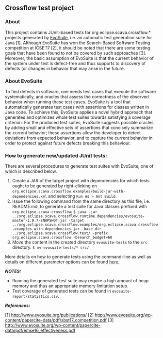 ## Crossflow test project

### About

This project contains JUnit-based tests for org.eclipse.scava.crossflow.* projects generated by [EvoSuite](http://www.evosuite.org), i.e. an automatic test generation suite for Java [1]. Although EvoSuite has won the Search-Based Software Testing competition at ICSE'17 [2], it should be noted that there are some testing goals that have been found to not be covered by such approaches [3]. Moreover, the basic assumption of EvoSuite is that the current behavior of the system under test is defect-free and thus supports to discovery of defects (or changes in behavior that may arise in the future.


### About EvoSuite
To find defects in software, one needs test cases that execute the software systematically, and oracles that assess the correctness of the observed behavior when running these test cases. EvoSuite is a tool that automatically generates test cases with assertions for classes written in Java code. To achieve this, EvoSuite applies a novel hybrid approach that generates and optimizes whole test suites towards satisfying a coverage criterion. For the produced test suites, EvoSuite suggests possible oracles by adding small and effective sets of assertions that concisely summarize the current behavior; these assertions allow the developer to detect deviations from expected behavior, and to capture the current behavior in order to protect against future defects breaking this behaviour.


### How to generate new/updated JUnit tests:

There are several procedures to generate test suites with EvoSuite, one of which is described below.

 1. Create a JAR of the target project with dependencies for which tests ought to be generated by right-clicking on `org.eclipse.scava.crossflow.examples/build-jar-with-dependencies.xml` and selecting `Run As > Ant Build`.
 2. Issue the following command from the same directory as this file, i.e. README.md, to generate a test suite for Java classes prefixed with `org.eclipse.scava.crossflow`:
	`$ java -jar ../org.eclipse.scava.crossflow.runtime.dependencies/evosuite-master-1.0.7-SNAPSHOT.jar -target ../org.eclipse.scava.crossflow.examples/org.eclipse.scava.crossflow.examples-with-dependencies.jar -base_dir ../org.eclipse.scava.crossflow.test/ -prefix org.eclipse.scava.crossflow -Dsearch_budget=60`
 3. Move the content in the created directory `evosuite-tests` to the `src` directory.
	`$ mv evosuite-tests/* src/`

More details on how to generate tests using the command-line as well as details on different parameter options can be found [here](http://www.evosuite.org/documentation/commandline/). 


***NOTES:***
- Running the generated test suite may require a high amount of heap memory and thus an appropriate memory limitation setup.
- Test coverage of generated tests can be found in `evosuite-report/statistics.csv`. 


***References:***

[1] http://www.evosuite.org/publications/
[2] http://www.evosuite.org/wp-content/papercite-data/pdf/sbst17_competition.pdf
[3] http://www.evosuite.org/wp-content/papercite-data/pdf/emse16_effectiveness.pdf